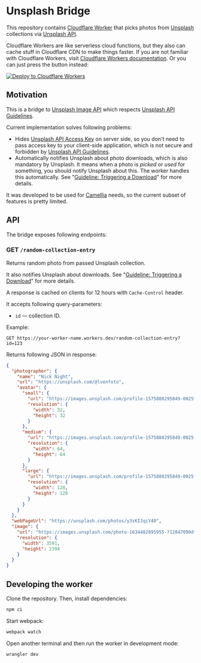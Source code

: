 # Unsplash Bridge

This repository contains [Cloudflare Worker](https://workers.cloudflare.com) that picks photos from [Unsplash](https://unsplash.com) collections via [Unsplash API](https://unsplash.com/developers).

Cloudflare Workers are like serverless cloud functions, but they also can cache stuff in Cloudflare CDN to make things faster. If you are not familiar with Cloudflare Workers, visit [Cloudflare Workers documentation](https://developers.cloudflare.com/workers/). Or you can just press the button instead:

[![Deploy to Cloudflare Workers](https://deploy.workers.cloudflare.com/button)](https://deploy.workers.cloudflare.com/?url=https://github.com/camellia-app/unsplash-bridge)

## Motivation

This is a bridge to [Unsplash Image API](https://unsplash.com/developers) which respects [Unsplash API Guidelines](https://help.unsplash.com/en/articles/2511245-unsplash-api-guidelines).

Current implementation solves following problems:

- Hides [Unsplash API Access Key](https://unsplash.com/documentation#public-authentication) on server side, so you don't need to pass access key to your client-side application, which is not secure and forbidden by [Unsplash API Guidelines](https://help.unsplash.com/en/articles/2511245-unsplash-api-guidelines).
- Automatically notifies Unsplash about photo downloads, which is also mandatory by Unsplash. It means when a photo is _picked_ or _used_ for something, you should notify Unsplash about this. The worker handles this automatically. See "[Guideline: Triggering a Download](https://help.unsplash.com/en/articles/2511258-guideline-triggering-a-download)" for more details.

It was developed to be used for [Camellia](https://github.com/camellia-app/camellia) needs, so the current subset of features is pretty limited.

## API

The bridge exposes following endpoints:

### GET `/random-collection-entry`

Returns random photo from passed Unsplash collection.

It also notifies Unsplash about downloads. See "[Guideline: Triggering a Download](https://help.unsplash.com/en/articles/2511258-guideline-triggering-a-download)" for more details.

A response is cached on clients for 12 hours with `Cache-Control` header.

It accepts following query-parameters:

- `id` — collection ID.

Example:

```http
GET https://your-worker-name.workers.dev/random-collection-entry?id=123
```

Returns following JSON in response:

```json
{
  "photographer": {
    "name": "Nick Night",
    "url": "https://unsplash.com/@lvenfoto",
    "avatar": {
      "small": {
        "url": "https://images.unsplash.com/profile-1575888295849-0025f8946dfcimage?ixlib=rb-1.2.1&crop=faces&fit=crop&w=32&h=32",
        "resolution": {
          "width": 32,
          "height": 32
        }
      },
      "medium": {
        "url": "https://images.unsplash.com/profile-1575888295849-0025f8946dfcimage?ixlib=rb-1.2.1&crop=faces&fit=crop&w=64&h=64",
        "resolution": {
          "width": 64,
          "height": 64
        }
      },
      "large": {
        "url": "https://images.unsplash.com/profile-1575888295849-0025f8946dfcimage?ixlib=rb-1.2.1&crop=faces&fit=crop&w=128&h=128",
        "resolution": {
          "width": 128,
          "height": 128
        }
      }
    }
  },
  "webPageUrl": "https://unsplash.com/photos/y3sKIJqiY40",
  "image": {
    "url": "https://images.unsplash.com/photo-1634482895955-712847090dfd?crop=entropy&cs=tinysrgb&fm=jpg&ixid=MnwxNDQwNjN8MHwxfHJhbmRvbXx8fHx8fHx8fDE2NjA4NTA5OTc&ixlib=rb-1.2.1&q=80",
    "resolution": {
      "width": 3591,
      "height": 2394
    }
  }
}
```

## Developing the worker

Clone the repository. Then, install dependencies:

```bash
npm ci
```

Start webpack:

```bash
webpack watch
```

Open another terminal and then run the worker in development mode:

```bash
wrangler dev
```
